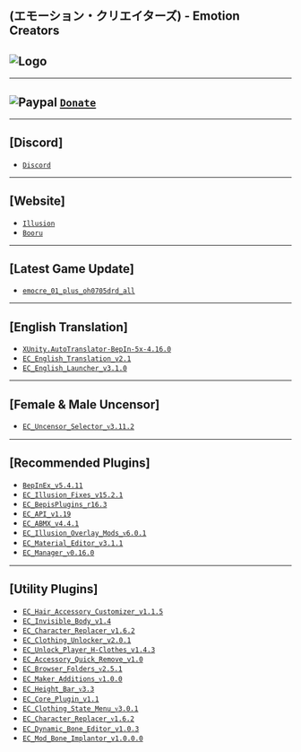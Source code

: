 (エモーション・クリエイターズ) - Emotion Creators
--

![Logo](https://i.imgur.com/h7vJ6Kj.png")
--

---
![Paypal](https://i.imgur.com/3V57ymK.png") [`Donate`](https://paypal.me/PastebinSupport?locale.x=en_US)
--

---
**[Discord]**
--
- [`Discord`](https://discord.gg/hevygx6)

---
**[Website]**
--
- [`Illusion`](http://www.illusion.jp/preview/emocre/index.php)
- [`Booru`](https://www.patreon.com/posts/30803118)

---
**[Latest Game Update]**
--
- [`emocre_01_plus_oh0705drd_all`](https://mega.nz/#!ENAmUQSD!oNhEnvwDJeFaPNLyaQPfS3y5R_wyupBkAW6tk_Ox4RA)

---
**[English Translation]**
--
- [`XUnity.AutoTranslator-BepIn-5x-4.16.0`](https://github.com/bbepis/XUnity.AutoTranslator/releases)
- [`EC_English_Translation_v2.1`](https://www.patreon.com/posts/26682716)
- [`EC_English_Launcher_v3.1.0`](https://github.com/IllusionMods/IllusionLaunchers/releases)

---
**[Female & Male Uncensor]**
--
- [`EC_Uncensor_Selector_ᴠ3.11.2`](https://www.patreon.com/posts/uncensorselector-50596398)

---
**[Recommended Plugins]**
--
- [`BepInEx_v5.4.11`](https://github.com/BepInEx/BepInEx/releases)
- [`EC_Illusion_Fixes_v15.2.1`](https://github.com/IllusionMods/IllusionFixes/releases)
- [`EC_BepisPlugins_r16.3`](https://github.com/IllusionMods/BepisPlugins/releases) 
- [`EC_API_v1.19`](https://github.com/IllusionMods/IllusionModdingAPI/releases)
- [`EC_ABMX_v4.4.1`](https://github.com/ManlyMarco/ABMX/releases)
- [`EC_Illusion_Overlay_Mods_ᴠ6.0.1`](https://github.com/ManlyMarco/Illusion-Overlay-Mods/releases/) 
- [`EC_Material_Editor_v3.1.1`](https://www.patreon.com/posts/materialeditor-1-51454810)
- [`EC_Manager_ᴠ0.16.0`](https://github.com/IllusionMods/KKManager/releases)

---
**[Utility Plugins]**
--
- [`EC_Hair_Accessory_Customizer_v1.1.5`](https://www.patreon.com/posts/37997119)
- [`EC_Invisible_Body_v1.4`](https://www.patreon.com/posts/28424780)
- [`EC_Character_Replacer_v1.6.2`](https://github.com/IllusionMods/CharacterReplacer/releases)
- [`EC_Clothing_Unlocker_v2.0.1`](https://www.patreon.com/posts/38000702)
- [`EC_Unlock_Player_H-Clothes_v1.4.3`](https://github.com/Mantas-2155X/UnlockPlayerHClothes/releases)
- [`EC_Accessory_Quick_Remove_v1.0`](https://www.patreon.com/posts/46832511)
- [`EC_Browser_Folders_ᴠ2.5.1`](https://www.patreon.com/posts/40644638)
- [`EC_Maker_Additions_ᴠ1.0.0`](https://github.com/Mantas-2155X/MakerAdditions)
- [`EC_Height_Bar_ᴠ3.3`](https://www.patreon.com/posts/35859949)
- [`EC_Core_Plugin_v1.1`](https://github.com/ManlyMarco/EC_CorePlugins)
- [`EC_Clothing_State_Menu_ᴠ3.0.1`](https://www.patreon.com/posts/37378336)
- [`EC_Character_Replacer_ᴠ1.6.2`](https://github.com/IllusionMods/CharacterReplacer/releases)
- [`EC_Dynamic_Bone_Editor_v1.0.3`](https://www.patreon.com/posts/48134621)
- [`EC_Mod_Bone_Implantor_v1.0.0.0`](https://github.com/IllusionMods/ModBoneImplantor)
